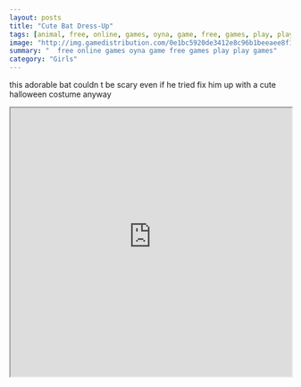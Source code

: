 ```yaml
---
layout: posts
title: "Cute Bat Dress-Up"
tags: [animal, free, online, games, oyna, game, free, games, play, play, games]
image: "http://img.gamedistribution.com/0e1bc5920de3412e8c96b1beeaee8f16.jpg"
summary: "  free online games oyna game free games play play games"
category: "Girls"
---
```


this adorable bat couldn t be scary even if he tried fix him up with a cute halloween costume anyway

<iframe width="100%" height="480px;" src="http://flash.gamedistribution.com?game=0e1bc5920de3412e8c96b1beeaee8f16"></iframe>